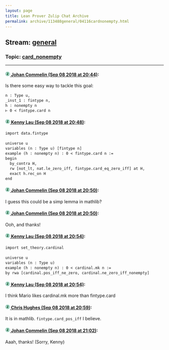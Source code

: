```yaml
---
layout: page
title: Lean Prover Zulip Chat Archive 
permalink: archive/113488general/04116cardnonempty.html
---
```


## Stream: [general](index.html)
### Topic: [card_nonempty](04116cardnonempty.html)

---

#### [![Click to go to Zulip](../../assets/img/zulip2.png) Johan Commelin (Sep 08 2018 at 20:44)](https://leanprover.zulipchat.com/#narrow/stream/113488-general/topic/card_nonempty/near/133577651):
Is there some easy way to tackle this goal:
```lean
n : Type u,
_inst_1 : fintype n,
h : nonempty n
⊢ 0 < fintype.card n
```

#### [![Click to go to Zulip](../../assets/img/zulip2.png) Kenny Lau (Sep 08 2018 at 20:48)](https://leanprover.zulipchat.com/#narrow/stream/113488-general/topic/card_nonempty/near/133577761):
```lean
import data.fintype

universe u
variables (n : Type u) [fintype n]
example (h : nonempty n) : 0 < fintype.card n :=
begin
  by_contra H,
  rw [not_lt, nat.le_zero_iff, fintype.card_eq_zero_iff] at H,
  exact h.rec_on H
end
```

#### [![Click to go to Zulip](../../assets/img/zulip2.png) Johan Commelin (Sep 08 2018 at 20:50)](https://leanprover.zulipchat.com/#narrow/stream/113488-general/topic/card_nonempty/near/133577817):
I guess this could be a simp lemma in mathlib?

#### [![Click to go to Zulip](../../assets/img/zulip2.png) Johan Commelin (Sep 08 2018 at 20:50)](https://leanprover.zulipchat.com/#narrow/stream/113488-general/topic/card_nonempty/near/133577822):
Ooh, and thanks!

#### [![Click to go to Zulip](../../assets/img/zulip2.png) Kenny Lau (Sep 08 2018 at 20:54)](https://leanprover.zulipchat.com/#narrow/stream/113488-general/topic/card_nonempty/near/133577926):
```lean
import set_theory.cardinal

universe u
variables (n : Type u)
example (h : nonempty n) : 0 < cardinal.mk n :=
by rwa [cardinal.pos_iff_ne_zero, cardinal.ne_zero_iff_nonempty]
```

#### [![Click to go to Zulip](../../assets/img/zulip2.png) Kenny Lau (Sep 08 2018 at 20:54)](https://leanprover.zulipchat.com/#narrow/stream/113488-general/topic/card_nonempty/near/133577929):
I think Mario likes cardinal.mk more than fintype.card

#### [![Click to go to Zulip](../../assets/img/zulip2.png) Chris Hughes (Sep 08 2018 at 20:59)](https://leanprover.zulipchat.com/#narrow/stream/113488-general/topic/card_nonempty/near/133578072):
It is in mathlib. `fintype.card_pos_iff` I believe.

#### [![Click to go to Zulip](../../assets/img/zulip2.png) Johan Commelin (Sep 08 2018 at 21:02)](https://leanprover.zulipchat.com/#narrow/stream/113488-general/topic/card_nonempty/near/133578180):
Aaah, thanks! (Sorry, Kenny)

